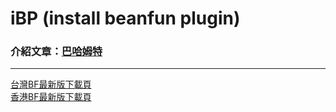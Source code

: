 # iBP (install beanfun plugin)

### 介紹文章：[巴哈姆特](https://forum.gamer.com.tw/C.php?bsn=7650&snA=1016439)
----
[台灣BF最新版下載頁](https://tw.beanfun.com/bfevent/bf/webstart/download.html)  
[香港BF最新版下載頁](https://bfweb.hk.beanfun.com/bfevent/bf/webstart/download.html)
